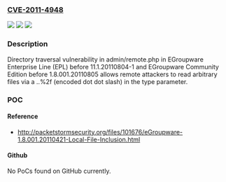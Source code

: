### [CVE-2011-4948](https://cve.mitre.org/cgi-bin/cvename.cgi?name=CVE-2011-4948)
![](https://img.shields.io/static/v1?label=Product&message=n%2Fa&color=blue)
![](https://img.shields.io/static/v1?label=Version&message=n%2Fa&color=blue)
![](https://img.shields.io/static/v1?label=Vulnerability&message=n%2Fa&color=brighgreen)

### Description

Directory traversal vulnerability in admin/remote.php in EGroupware Enterprise Line (EPL) before 11.1.20110804-1 and EGroupware Community Edition before 1.8.001.20110805 allows remote attackers to read arbitrary files via a ..%2f (encoded dot dot slash) in the type parameter.

### POC

#### Reference
- http://packetstormsecurity.org/files/101676/eGroupware-1.8.001.20110421-Local-File-Inclusion.html

#### Github
No PoCs found on GitHub currently.


